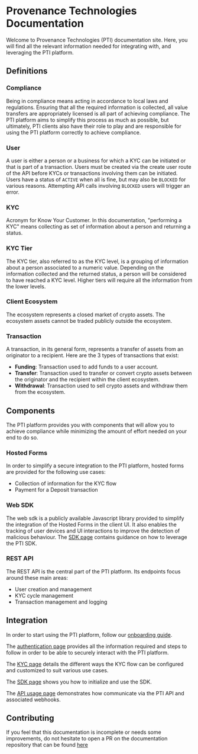 # Provenance Technologies Documentation

Welcome to Provenance Technologies (PTI) documentation site. Here, you will find all the relevant information needed 
for integrating with, and leveraging the PTI platform.


## Definitions

### Compliance
Being in compliance means acting in accordance to local laws and regulations. Ensuring that all the required information is collected, all value transfers are appropriately licensed is all part of achieving compliance. The PTI platform aims to simplify this process as much as possible, but ultimately, PTI clients also have their role to play and are responsible for using the PTI platform correctly to achieve compliance.

### User
A user is either a person or a business for which a KYC can be initiated or that is part of a transaction. Users must be created via the create user route of the API before KYCs or transactions
involving them can be initiated. Users have a status of `ACTIVE` when all is fine, but may also be `BLOCKED` for various reasons. Attempting API calls involving `BLOCKED` users will trigger an error.

### KYC         
Acronym for Know Your Customer. In this documentation, "performing a KYC" means collecting as set of information about a person and returning a status.

### KYC Tier
The KYC tier, also referred to as the KYC level, is a grouping of information about a person associated to a numeric value. 
Depending on the information collected and the returned status, a person will be considered to have reached a KYC level. 
Higher tiers will require all the information from the lower levels.

### Client Ecosystem
The ecosystem represents a closed market of crypto assets. The ecosystem assets cannot be traded publicly outside the ecosystem.

### Transaction
A transaction, in its general form, represents a transfer of assets from an originator to a recipient. Here are the 3 types of transactions that exist:
- **Funding**: Transaction used to add funds to a user account.
- **Transfer**: Transaction used to transfer or convert crypto assets between the originator and the recipient within the client ecosystem.
- **Withdrawal**: Transaction used to sell crypto assets and withdraw them from the ecosystem.


## Components
The PTI platform provides you with components that will allow you to achieve compliance while minimizing the amount of effort needed on your end to do so.

### Hosted Forms
In order to simplify a secure integration to the PTI platform, hosted forms are provided for the following use cases:
* Collection of information for the KYC flow
* Payment for a Deposit transaction

### Web SDK
The web sdk is a publicly available Javascript library provided to simplify the integration of the Hosted Forms in the client UI. 
It also enables the tracking of user devices and UI interactions to improve the detection of malicious behaviour.
The [SDK page](./sdk.md) contains guidance on how to leverage the PTI SDK.


### REST API
The REST API is the central part of the PTI platform. Its endpoints focus around these main areas:

- User creation and management
- KYC cycle management
- Transaction management and logging

## Integration

In order to start using the PTI platform, follow our [onboarding guide](./onboarding.md).

The [authentication page](./auth.md) provides all the information required and steps to follow in order to be able to securely interact with the PTI platform.

The [KYC page](./kyc.md) details the different ways the KYC flow can be configured and customized to suit various use cases.

The [SDK page](./kyc.md) shows you how to initialize and use the SDK.

The [API usage page](./usage.md) demonstrates how communicate via the PTI API and associated webhooks.

## Contributing

If you feel that this documentation is incomplete or needs some improvements, do not hesitate to open a PR on the
documentation repository that can be found [here](https://github.com/provenancetech/pti-docs)
